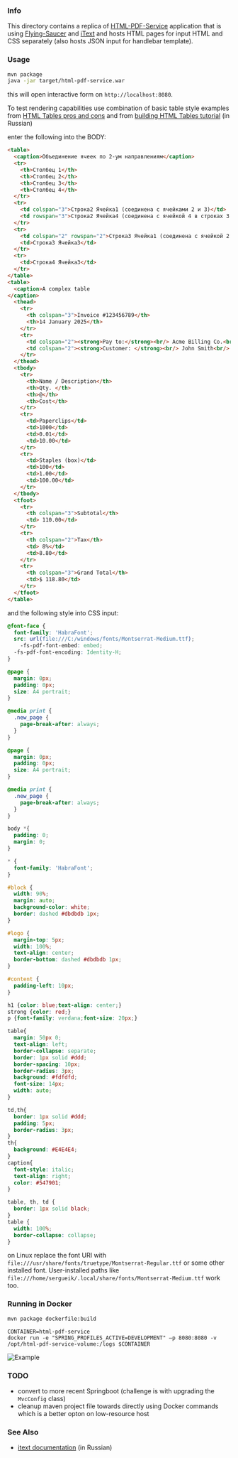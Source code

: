 ### Info

This directory contains a replica of [HTML-PDF-Service](https://github.com/farrukhmpk/html-pdf-service) application
that is using [Flying-Saucer](https://flyingsaucerproject.github.io/flyingsaucer/r8/guide/users-guide-R8.html)
and [iText](https://itextpdf.com/en/resources/api-documentation)
and hosts HTML pages for input HTML and CSS separately (also hosts JSON input for handlebar template).

### Usage

```sh
mvn package
java -jar target/html-pdf-service.war
```
this will open interactive form on `http://localhost:8080`.

To test rendering capabilities use combination of basic table style examples from
[HTML Tables pros and cons](https://html.com/tables/) and from [building HTML Tables tutorial](https://guru-css.com/page/html-tablicy-polnyj-kurs) (in Russian)

enter the following into the BODY:
```html
<table>
  <caption>Объединение ячеек по 2-ум направлениям</caption>
  <tr>
    <th>Столбец 1</th>
    <th>Столбец 2</th>
    <th>Столбец 3</th>
    <th>Столбец 4</th>
  </tr>
  <tr>
    <td colspan="3">Строка2 Ячейка1 (соединена с ячейками 2 и 3)</td>
    <td rowspan="3">Строка2 Ячейка4 (соединена с ячейкой 4 в строках 3 и 4)</td>
  </tr>
  <tr>
    <td colspan="2" rowspan="2">Строка3 Ячейка1 (соединена с ячейкой 2 строки 3 и ячейками 1 и 2 строки 4)</td>
    <td>Строка3 Ячейка3</td>
  </tr>
  <tr>
    <td>Строка4 Ячейка3</td>
  </tr>
</table>
<table>
  <caption>A complex table
</caption>
  <thead>
    <tr> 
      <th colspan="3">Invoice #123456789</th>
      <th>14 January 2025</th>
    </tr>
    <tr>
      <td colspan="2"><strong>Pay to:</strong><br/> Acme Billing Co.<br/> 123 Main St.<br/> Cityville, NA 12345</td>
      <td colspan="2"><strong>Customer: </strong><br/> John Smith<br/> 321 Willow Way<br/> Southeast Northwestershire, MA 54321 </td>
    </tr>
  </thead>
  <tbody>
    <tr>
      <th>Name / Description</th>
      <th>Qty. </th>
      <th>@</th>
      <th>Cost</th>
    </tr>
    <tr>
      <td>Paperclips</td>
      <td>1000</td>
      <td>0.01</td>
      <td>10.00</td>
    </tr>
    <tr>
      <td>Staples (box)</td>
      <td>100</td>
      <td>1.00</td>
      <td>100.00</td>
    </tr>
  </tbody>
  <tfoot>
    <tr>
      <th colspan="3">Subtotal</th>
      <td> 110.00</td>
    </tr>
    <tr>
      <th colspan="2">Tax</th>
      <td> 8%</td>
      <td>8.80</td>
    </tr>
    <tr>
      <th colspan="3">Grand Total</th>
      <td>$ 118.80</td>
    </tr>
  </tfoot>
</table>

```
and the following style into CSS input:
```css
@font-face {
  font-family: 'HabraFont';
  src: url(file:///C:/windows/fonts/Montserrat-Medium.ttf);
    -fs-pdf-font-embed: embed;
  -fs-pdf-font-encoding: Identity-H;
}

@page {
  margin: 0px;
  padding: 0px;
  size: A4 portrait;
}

@media print {
  .new_page {
    page-break-after: always;
  }
}

@page {
  margin: 0px;
  padding: 0px;
  size: A4 portrait;
}

@media print {
  .new_page {
    page-break-after: always;
  }
}

body *{
  padding: 0;
  margin: 0;
}

* {
  font-family: 'HabraFont';
}

#block {
  width: 90%;
  margin: auto;
  background-color: white;
  border: dashed #dbdbdb 1px;
}

#logo {
  margin-top: 5px;
  width: 100%;
  text-align: center;
  border-bottom: dashed #dbdbdb 1px;
}

#content {
  padding-left: 10px;
}

h1 {color: blue;text-align: center;}
strong {color: red;}
p {font-family: verdana;font-size: 20px;}

table{
  margin: 50px 0;
  text-align: left;
  border-collapse: separate;
  border: 1px solid #ddd;
  border-spacing: 10px;
  border-radius: 3px;
  background: #fdfdfd;
  font-size: 14px;
  width: auto;
}

td,th{
  border: 1px solid #ddd;
  padding: 5px;
  border-radius: 3px;
}
th{
  background: #E4E4E4;
}
caption{
  font-style: italic;
  text-align: right;
  color: #547901;
}

table, th, td {
  border: 1px solid black;
}
table {
  width: 100%;
  border-collapse: collapse;
}
```
on Linux replace the font URI with `file:///usr/share/fonts/truetype/Montserrat-Regular.ttf` or some other installed font. User-installed
paths like `file:///home/sergueik/.local/share/fonts/Montserrat-Medium.ttf` work too.

### Running in Docker
```sh
mvn package dockerfile:build
```
```
CONTAINER=html-pdf-service
docker run -e "SPRING_PROFILES_ACTIVE=DEVELOPMENT" –p 8080:8080 -v /opt/html-pdf-service-volume:/logs $CONTAINER
```

![Example](https://github.com/sergueik/selenium_java/blob/master/html-pdf-service/screenshots/capture.png)

### TODO


* convert to more recent Springboot (challenge is with upgrading the `MvcConfig` class)
* cleanup maven project file towards directly using Docker commands which is a better opton on low-resource host
### See Also

  * [itext documentation](https://devcolibri.com/%D0%BA%D0%BE%D0%BD%D0%B2%D0%B5%D1%80%D1%82%D0%B0%D1%86%D0%B8%D1%8F-html-%D0%B2-pdf-%D0%B8%D1%81%D0%BF%D0%BE%D0%BB%D1%8C%D0%B7%D1%83%D1%8F-java/) (in Russian)
